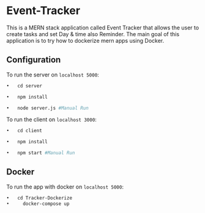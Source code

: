 # Event-Tracker
 This is a MERN stack application called Event Tracker that allows the user to create tasks and set Day & time also Reminder. The main goal of this application is to try how to dockerize mern apps using Docker.
 
## Configuration

To run the server on ```localhost 5000```:
 ```sh
•	cd server

•	npm install

•	node server.js #Manual Run
```


 To run the client on ```localhost 3000```:
```sh
•	cd client

•	npm install

•	npm start #Manual Run
```
## Docker
To run the app with docker on ```localhost 5000```:
```sh
•	cd Tracker-Dockerize
•	  docker-compose up
```
